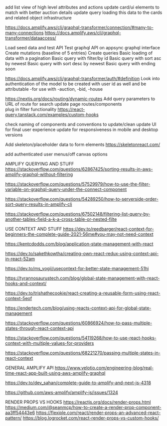add list view of high level attributes and actions
  update card/ui elements to match with better auction details
  update query loading this data to the cards and related object infrastructure

https://docs.amplify.aws/cli/graphql-transformer/connection/#many-to-many-connections
https://docs.amplify.aws/cli/graphql-transformer/dataaccess/

Load seed data and test API
  Test graphql API on appsync graphql interface
    Create mutations (baseline of 5 entries)
    Create queries
      Basic loading of data with a pagination
      Basic query with filter/by id
      Basic query with sort asc by newest
      Basic query with sort desc by newest
      Basic query with ending soon


https://docs.amplify.aws/cli/graphql-transformer/auth/#definition
Look into authentication of the model to be created with user id as well and be attributable
  -for use with -auction, -bid, -house

https://nextjs.org/docs/routing/dynamic-routes
Add query parameters to URL of route for search
  update page routes/components  
  plug in filter functionality
  https://react-query.tanstack.com/examples/custom-hooks

check naming of components and conventions to update/clean
  update UI for final user experience
  update for responsiveness in mobile and desktop versions

Add skeleton/placeholder data to form elements
  https://skeletonreact.com/

add authenticated user menus/off canvas options


AMPLIFY QUERYING AND STUFF
https://stackoverflow.com/questions/62867425/sorting-results-in-aws-amplify-graphql-without-filtering

https://stackoverflow.com/questions/57529979/how-to-use-the-filter-variable-on-graphql-query-under-the-connect-component

https://stackoverflow.com/questions/54289250/how-to-serverside-order-sort-query-results-in-amplify-cli

https://stackoverflow.com/questions/67502148/filtering-list-query-by-another-tables-field-a-k-a-cross-table-or-nested-filte

USE CONTEXT AND STUFF
https://dev.to/reedbarger/react-context-for-beginners-the-complete-guide-2021-56me#you-may-not-need-context

https://kentcdodds.com/blog/application-state-management-with-react

https://dev.to/sakethkowtha/creating-own-react-redux-using-context-api-in-react-52am

https://dev.to/ms_yogii/usecontext-for-better-state-management-51hi

https://tyrannosaurustech.com/blog/global-state-management-with-react-hooks-and-context/

https://dev.to/trishathecookie/react-creating-a-reusable-form-using-react-context-5eof

https://endertech.com/blog/using-reacts-context-api-for-global-state-management

https://stackoverflow.com/questions/60866924/how-to-pass-multiple-states-through-react-context-api

https://stackoverflow.com/questions/54119268/how-to-use-react-hooks-context-with-multiple-values-for-providers

https://stackoverflow.com/questions/68221270/passing-multiple-states-in-react-context

GENERAL AMPLIFY API
https://www.velotio.com/engineering-blog/real-time-react-app-built-using-aws-amplify-graphql

https://dev.to/dev_sahan/complete-guide-to-amplify-and-next-js-4318

https://github.com/aws-amplify/amplify-js/issues/1324


RENDER PROPS VS HOOKS
https://reactjs.org/docs/render-props.html
https://medium.com/@seanmcp/how-to-create-a-render-prop-component-aa3ff54443e6
https://flexiple.com/react/render-props-an-advanced-react-pattern/
https://blog.logrocket.com/react-render-props-vs-custom-hooks/

